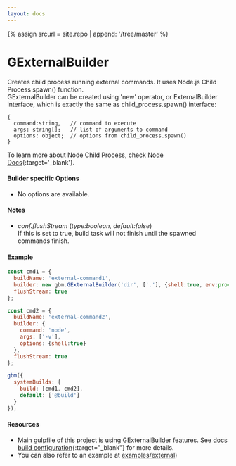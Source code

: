 ```yaml
---
layout: docs
---
```

{% assign srcurl = site.repo | append: '/tree/master' %}

# GExternalBuilder
Creates child process running external commands. It uses Node.js Child Process spawn() function.<br>
GExternalBuilder can be created using 'new' operator, or ExternalBuilder interface, which is exactly the same as child_process.spawn() interface:<br>
```
{
  command:string,   // command to execute
  args: string[];   // list of arguments to command
  options: object;  // options from child_process.spawn()
}
``` 
To learn more about Node Child Process, check [Node Docs](https://nodejs.org/dist/latest-v9.x/docs/api/child_process.html){:target='_blank'}.

#### Builder specific Options
  - No options are available.

#### Notes
  - *conf.flushStream* (<i>type:boolean, default:false</i>)<br>
    If this is set to true, build task will not finish until the spawned commands finish.

#### Example
```javascript
const cmd1 = {
  buildName: 'external-command1',
  builder: new gbm.GExternalBuilder('dir', ['.'], {shell:true, env:process.env}),
  flushStream: true
};

const cmd2 = {
  buildName: 'external-command2',
  builder: {
    command: 'node',
    args: ['-v'],
    options: {shell:true}
  },
  flushStream: true
};

gbm({
  systemBuilds: {
    build: [cmd1, cmd2],
    default: ['@build']
  }
});
```

#### Resources
  - Main gulpfile of this project is using GExternalBuilder features. See [docs build configuration]({{srcurl}}/gulpfile.js){:target="_blank"} for more details.
  - You can also refer to an example at [examples/external]({{srcurl}}/examples/external/gulpfile.js))

